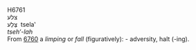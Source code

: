 <body>
  <p>H6761<br>  צלע  <br> צֶּלַע  ‎  tsela‛  <br><i>tseh‘-lah </i><br>From <a href="h6760.htm">6760</a>  a <i>limping</i> or <i>fall</i> (figuratively): - adversity, halt (-ing).<br></p>
 </body>